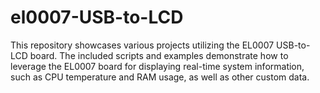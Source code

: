 # el0007-USB-to-LCD
This repository showcases various projects utilizing the EL0007 USB-to-LCD board. The included scripts and examples demonstrate how to leverage the EL0007 board for displaying real-time system information, such as CPU temperature and RAM usage, as well as other custom data.
